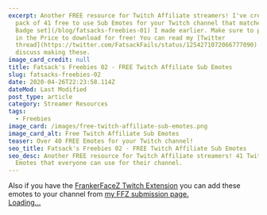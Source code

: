 ```yaml
---
excerpt: Another FREE resource for Twitch Affiliate streamers! I've created this
  pack of 41 free to use Sub Emotes for your Twitch channel that matches my [Sub
  Badge set](/blog/fatsacks-freebies-01) I made earlier. Make sure to put Zero
  in the Price to download for free! You can read my [Twitter
  thread](https://twitter.com/FatsackFails/status/1254271072066777090) where I
  discuss making these.
image_card_credit: null
title: Fatsack's Freebies 02 - FREE Twitch Affiliate Sub Emotes
slug: fatsacks-freebies-02
date: 2020-04-26T22:23:58.114Z
dateMod: Last Modified
post_type: article
category: Streamer Resources
tags:
  - Freebies
image_card: /images/free-twitch-affiliate-sub-emotes.png
image_card_alt: Free Twitch Affiliate Sub Emotes
teaser: Over 40 FREE Emotes for your Twitch channel!
seo_title: Fatsack's Freebies 02 - FREE Twitch Affiliate Sub Emotes
seo_desc: Another FREE resource for Twitch Affiliate streamers! 41 Twitch Sub
  Emotes that everyone can use for their channel.
---
```

<section class="font-mono pb-16">Also if you have the <a href="https://www.frankerfacez.com/" target="_blank">FrankerFaceZ Twitch Extension</a> you can add these emotes to your channel from <a href="https://www.frankerfacez.com/fatsackfails/submissions" target="_blank">my FFZ submission page.</a>
</section>
<script src="https://gumroad.com/js/gumroad-embed.js"></script>

<div class="gumroad-product-embed" data-gumroad-product-id="EhazJ"><a href="https://gumroad.com/l/EhazJ">Loading...</a></div>
